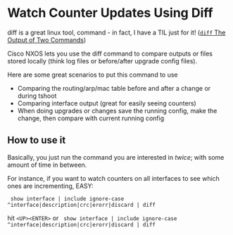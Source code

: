 # Watch Counter Updates Using Diff

diff is a great linux tool, command - in fact, I have a TIL just for it! ([`diff` The Output of Two Commands](linux/diff-the-output-of-two-commands.md))

Cisco NXOS lets you use the diff command to compare outputs or files stored locally (think log files or before/after upgrade config files).

Here are some great scenarios to put this command to use
- Comparing the routing/arp/mac table before and after a change or during tshoot
- Comparing interface output (great for easily seeing counters)
- When doing upgrades or changes save the running config, make the change, then compare with current running config

## How to use it

Basically, you just run the command you are interested in *twice*; with some amount of time in between.

For instance, if you want to watch counters on all interfaces to see which ones are incrementing, EASY:

` show interface | include ignore-case ^interface|description|crc|erorr|discard | diff`

<wait some amount of time>

hit `<UP><ENTER>` or ` show interface | include ignore-case ^interface|description|crc|erorr|discard | diff`